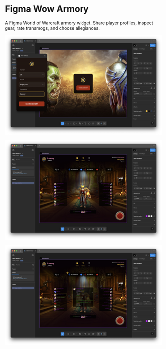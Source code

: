 # Figma Wow Armory

A Figma World of Warcraft armory widget. Share player profiles, inspect gear, rate transmogs, and choose allegiances. 

![Screenshot](screenshot-1.png)

![Screenshot](screenshot-2.png)

![Screenshot](screenshot-3.png)